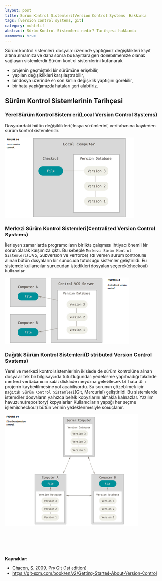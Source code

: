 ```yaml
---
layout: post
title: Sürüm Kontrol Sistemleri(Version Control Systems) Hakkında
tags: [version control systems, git]
category: muhtelif
abstract: Sürüm Kontrol Sistemleri nedir? Tarihçesi hakkında
comments: true
---
```


Sürüm kontrol sistemleri, dosyalar üzerinde yaptığımız değişiklikleri kayıt altına almamıza ve daha sonra bu kayıtlara geri dönebilmemize olanak sağlayan sistemlerdir.<!--mode-->Sürüm kontrol sistemlerini kullanarak

* projenin geçmişteki bir sürümüne erişebilir,
* yapılan değişiklikleri karşılaştırabilir,
* bir dosya üzerinde en son kimin değişiklik yaptığını görebilir,
* bir hata yaptığımızda hataları geri alabiliriz.

## Sürüm Kontrol Sistemlerinin Tarihçesi

### Yerel Sürüm Kontrol Sistemleri(Local Version Control Systems)

Dosyalardaki bütün değişiklikleri(dosya sürümlerini) veritabanına kaydeden sürüm kontrol sistemleridir.

<img style="max-width: 100%;" src="/images/sürüm-kontrol-sistemleri/local version control systems.png" alt="Local Control Systems" height="auto">

### Merkezi Sürüm Kontrol Sistemleri(Centralized Version Control Systems)

İlerleyen zamanlarda programcıların birlikte çalışması ihtiyacı önemli bir sorun olarak karşımıza çıktı. Bu sebeple `Merkezi Sürüm Kontrol Sistemleri`(CVS, Subversion ve Perforce) adı verilen sürüm kontrolüne alınan bütün dosyaların bir sunucuda tutulduğu sistemler geliştirildi. Bu sistemde kullanıcılar sunucudan istedikleri dosyaları seçerek(checkout) kullanırlar.

<img style="max-width: 100%;" src="/images/sürüm-kontrol-sistemleri/centralized version control systems.png" alt="Centralized Version Control Systems" height="auto">

### Dağıtık Sürüm Kontrol Sistemleri(Distributed Version Control Systems)

Yerel ve merkezi kontrol sistemlerinin ikisinde de sürüm kontrolüne alınan dosyalar tek bir bilgisayarda tutulduğundan yedekleme yapılmadığı takdirde merkezi veritabanının sabit diskinde meydana gelebilecek bir hata tüm projenin kaybedilmesine yol açabiliyordu. Bu sorunun çözebilmek için `Dağıtık Sürüm Kontrol Sistemleri`(Git, Mercurial) geliştirildi. Bu sistemlerde istemciler dosyaların yalnızca belelk kopyalarını almakla kalmazlar. Yazılım havuzunu(repository) kopyalarlar. Kullanıcıların yaptığı her seçme işlemi(checkout) bütün verinin yedeklenmesiyle sonuçlanır.

<img style="max-width: 100%;" src="/images/sürüm-kontrol-sistemleri/distributed version control systems.png" alt="Distributed Version Control Systems" height="auto">

<br/><br/><br/><br/>

**Kaynaklar:**

* [Chacon, S. 2009. Pro Git (1st edition)](http://www.amazon.com/Pro-Git-Scott-Chacon/dp/1430218339) <br/>
* https://git-scm.com/book/en/v2/Getting-Started-About-Version-Control

